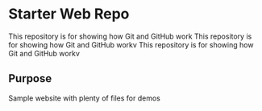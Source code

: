 # Starter Web Repo

This repository is for showing how Git and GitHub work
This repository is for showing how Git and GitHub workv
This repository is for showing how Git and GitHub workv

## Purpose

Sample website with plenty of files for demos